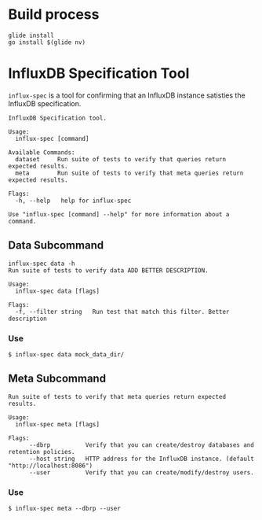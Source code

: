 # Build process
```
glide install
go install $(glide nv)
```

# InfluxDB Specification Tool
`influx-spec` is a tool for confirming that an InfluxDB instance satisties the InfluxDB specification.

```
InfluxDB Specification tool.

Usage:
  influx-spec [command]

Available Commands:
  dataset     Run suite of tests to verify that queries return expected results.
  meta        Run suite of tests to verify that meta queries return expected results.

Flags:
  -h, --help   help for influx-spec

Use "influx-spec [command] --help" for more information about a command.
```

## Data Subcommand
```
influx-spec data -h
Run suite of tests to verify data ADD BETTER DESCRIPTION.

Usage:
  influx-spec data [flags]

Flags:
  -f, --filter string   Run test that match this filter. Better description
```

### Use
```
$ influx-spec data mock_data_dir/
```

## Meta Subcommand

```
Run suite of tests to verify that meta queries return expected results.

Usage:
  influx-spec meta [flags]

Flags:
      --dbrp          Verify that you can create/destroy databases and retention policies.
      --host string   HTTP address for the InfluxDB instance. (default "http://localhost:8086")
      --user          Verify that you can create/modify/destroy users.
```

### Use
```
$ influx-spec meta --dbrp --user
```
